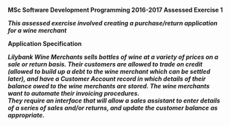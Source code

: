 **MSc Software Development Programming 2016-2017 Assessed Exercise 1**

***This assessed exercise involved creating a purchase/return application for a wine merchant***

****Application Specification****

*****Lilybank Wine Merchants sells bottles of wine at a variety of prices on a sale or return basis.  Their customers are allowed to trade 
on credit (allowed to build up a debt to the wine merchant which can be settled later), and have a Customer Account record in which 
details of their balance owed to the wine merchants are stored.  The wine merchants want to automate their invoicing procedures.  
They require an interface that will allow a sales assistant to enter details of a series of sales and/or returns, and update the
customer balance as appropriate.*****
